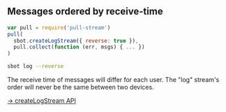 ## Messages ordered by receive-time

```js
var pull = require('pull-stream')
pull(
  sbot.createLogStream({ reverse: true }),
  pull.collect(function (err, msgs) { ... })
)
```
```bash
sbot log --reverse
```

The receive time of messages will differ for each user.
The "log" stream's order will never be the same between two devices.

[&rarr; createLogStream API](/apis/scuttlebot/ssb.html#createlogstream-source)
